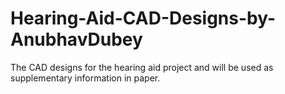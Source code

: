 # Hearing-Aid-CAD-Designs-by-AnubhavDubey
The CAD designs for the hearing aid project and will be used as supplementary information in paper.
